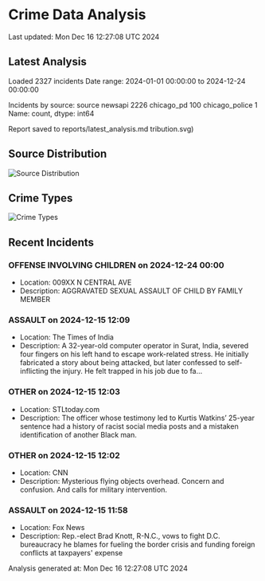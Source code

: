 # Crime Data Analysis
Last updated: Mon Dec 16 12:27:08 UTC 2024

## Latest Analysis

Loaded 2327 incidents
Date range: 2024-01-01 00:00:00 to 2024-12-24 00:00:00

Incidents by source:
source
newsapi           2226
chicago_pd         100
chicago_police       1
Name: count, dtype: int64

Report saved to reports/latest_analysis.md
tribution.svg)

## Source Distribution
![Source Distribution](images/source_distribution.svg)

## Crime Types
![Crime Types](images/crime_types.svg)

## Recent Incidents

### OFFENSE INVOLVING CHILDREN on 2024-12-24 00:00
- Location: 009XX N CENTRAL AVE
- Description: AGGRAVATED SEXUAL ASSAULT OF CHILD BY FAMILY MEMBER


### ASSAULT on 2024-12-15 12:09
- Location: The Times of India
- Description: A 32-year-old computer operator in Surat, India, severed four fingers on his left hand to escape work-related stress. He initially fabricated a story about being attacked, but later confessed to self-inflicting the injury. He felt trapped in his job due to fa…


### OTHER on 2024-12-15 12:03
- Location: STLtoday.com
- Description: The officer whose testimony led to Kurtis Watkins’ 25-year sentence had a history of racist social media posts and a mistaken identification of another Black man.


### OTHER on 2024-12-15 12:02
- Location: CNN
- Description: Mysterious flying objects overhead. Concern and confusion. And calls for military intervention.


### ASSAULT on 2024-12-15 11:58
- Location: Fox News
- Description: Rep.-elect Brad Knott, R-N.C., vows to fight D.C. bureaucracy he blames for fueling the border crisis and funding foreign conflicts at taxpayers' expense

Analysis generated at: Mon Dec 16 12:27:08 UTC 2024

